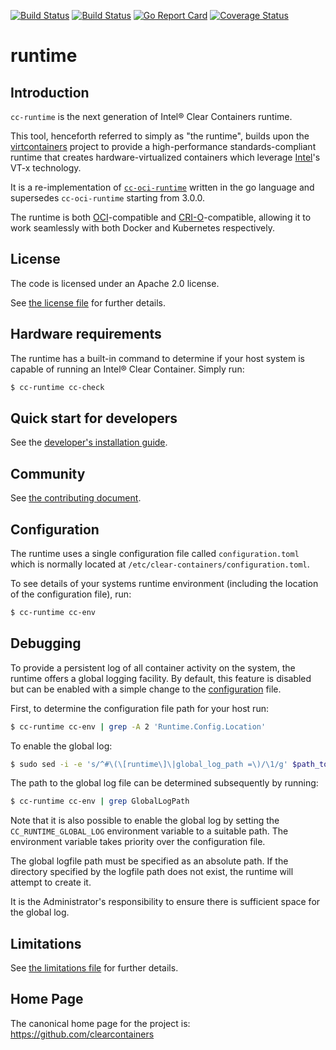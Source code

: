 [![Build Status](https://travis-ci.org/clearcontainers/runtime.svg?branch=master)](https://travis-ci.org/clearcontainers/runtime)
[![Build Status](https://semaphoreci.com/api/v1/clearcontainers/runtime/branches/master/shields_badge.svg)](https://semaphoreci.com/clearcontainers/runtime)
[![Go Report Card](https://goreportcard.com/badge/github.com/clearcontainers/runtime)](https://goreportcard.com/report/github.com/clearcontainers/runtime)
[![Coverage Status](https://coveralls.io/repos/github/clearcontainers/runtime/badge.svg?branch=master)](https://coveralls.io/github/clearcontainers/runtime?branch=master)

# runtime

## Introduction

`cc-runtime` is the next generation of Intel® Clear Containers runtime.

This tool, henceforth referred to simply as "the runtime", builds upon
the [virtcontainers](https://github.com/containers/virtcontainers)
project to provide a high-performance standards-compliant runtime that
creates hardware-virtualized containers which leverage
[Intel](https://www.intel.com/)'s VT-x technology.

It is a re-implementation of [`cc-oci-runtime`](https://github.com/01org/cc-oci-runtime) written in the go language and supersedes `cc-oci-runtime` starting from 3.0.0.

The runtime is both [OCI](https://github.com/opencontainers/runtime-spec)-compatible and [CRI-O](https://github.com/kubernetes-incubator/cri-o)-compatible, allowing it to work seamlessly with both Docker and Kubernetes respectively.

## License

The code is licensed under an Apache 2.0 license.

See [the license file](LICENSE) for further details.

## Hardware requirements

The runtime has a built-in command to determine if your host system is capable of running an Intel® Clear Container. Simply run:

```bash
$ cc-runtime cc-check
```

## Quick start for developers

See the [developer's installation guide](docs/developers-clear-containers-install.md).

## Community

See [the contributing document](CONTRIBUTING.md).

## Configuration

The runtime uses a single configuration file called `configuration.toml` which is normally located at `/etc/clear-containers/configuration.toml`.

To see details of your systems runtime environment (including the location of the configuration file), run:

```bash
$ cc-runtime cc-env
```

## Debugging

To provide a persistent log of all container activity on the system, the runtime
offers a global logging facility. By default, this feature is disabled
but can be enabled with a simple change to the [configuration](#Configuration) file.

First, to determine the configuration file path for your host run:

```bash
$ cc-runtime cc-env | grep -A 2 'Runtime.Config.Location'
```

To enable the global log:

```bash
$ sudo sed -i -e 's/^#\(\[runtime\]\|global_log_path =\)/\1/g' $path_to_your_config_file
```

The path to the global log file can be determined subsequently by running:

```bash
$ cc-runtime cc-env | grep GlobalLogPath
```

Note that it is also possible to enable the global log by setting the
`CC_RUNTIME_GLOBAL_LOG` environment variable to a suitable path. The
environment variable takes priority over the configuration file.

The global logfile path must be specified as an absolute path. If the
directory specified by the logfile path does not exist, the runtime will
attempt to create it.

It is the Administrator's responsibility to ensure there is sufficient
space for the global log.

## Limitations

See [the limitations file](docs/limitations.md) for further details.

## Home Page

The canonical home page for the project is: https://github.com/clearcontainers

